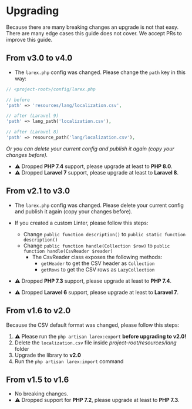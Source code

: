 # Upgrading

Because there are many breaking changes an upgrade is not that easy. There are many edge cases this guide does not
cover. We accept PRs to improve this guide.

## From v3.0 to v4.0
- The `larex.php` config was changed. Please change the `path` key in this way:
```php
// <project-root>/config/larex.php

// before
'path' => 'resources/lang/localization.csv',

// after (Laravel 9)
'path' => lang_path('localization.csv'),

// after (Laravel 8)
'path' => resource_path('lang/localization.csv'),
```

_Or you can delete your current config and publish it again (copy your changes before)._
- ⚠️ Dropped **PHP 7.4** support, please upgrade at least to **PHP 8.0**.
- ⚠️ Dropped **Laravel 7** support, please upgrade at least to **Laravel 8**.


## From v2.1 to v3.0

- The `larex.php` config was changed. Please delete your current config and publish it again (copy your changes before).
- If you created a custom Linter, please follow this steps:
    - Change `public function description()` to `public static function description()`
    - Change `public function handle(Collection $row)` to `public function handle(CsvReader $reader)`
        - The CsvReader class exposes the following methods:
            - `getHeader` to get the CSV header as `Collection`
            - `getRows` to get the CSV rows as `LazyCollection`

- ⚠️ Dropped **PHP 7.3** support, please upgrade at least to **PHP 7.4**.
- ⚠️ Dropped **Laravel 6** support, please upgrade at least to **Laravel 7**.

## From v1.6 to v2.0

Because the CSV default format was changed, please follow this steps:

1. ⚠️ Please run the `php artisan larex:export` **before upgrading to v2.0!**
2. Delete the `localization.csv` file inside _project-root/resources/lang_ folder
3. Upgrade the library to **v2.0**
4. Run the `php artisan larex:import` command

## From v1.5 to v1.6

- No breaking changes.
- ⚠️ Dropped support for **PHP 7.2**, please upgrade at least to **PHP 7.3**.
